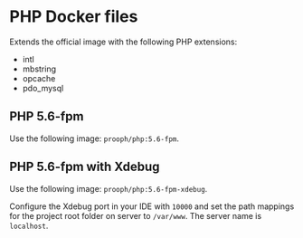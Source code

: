 # PHP Docker files

Extends the official image with the following PHP extensions:

* intl 
* mbstring 
* opcache
* pdo_mysql

## PHP 5.6-fpm
Use the following image: `prooph/php:5.6-fpm`.

## PHP 5.6-fpm with Xdebug
Use the following image: `prooph/php:5.6-fpm-xdebug`.

Configure the Xdebug port in your IDE with `10000` and set the path mappings for the project root folder on server 
to `/var/www`. The server name is `localhost`.
